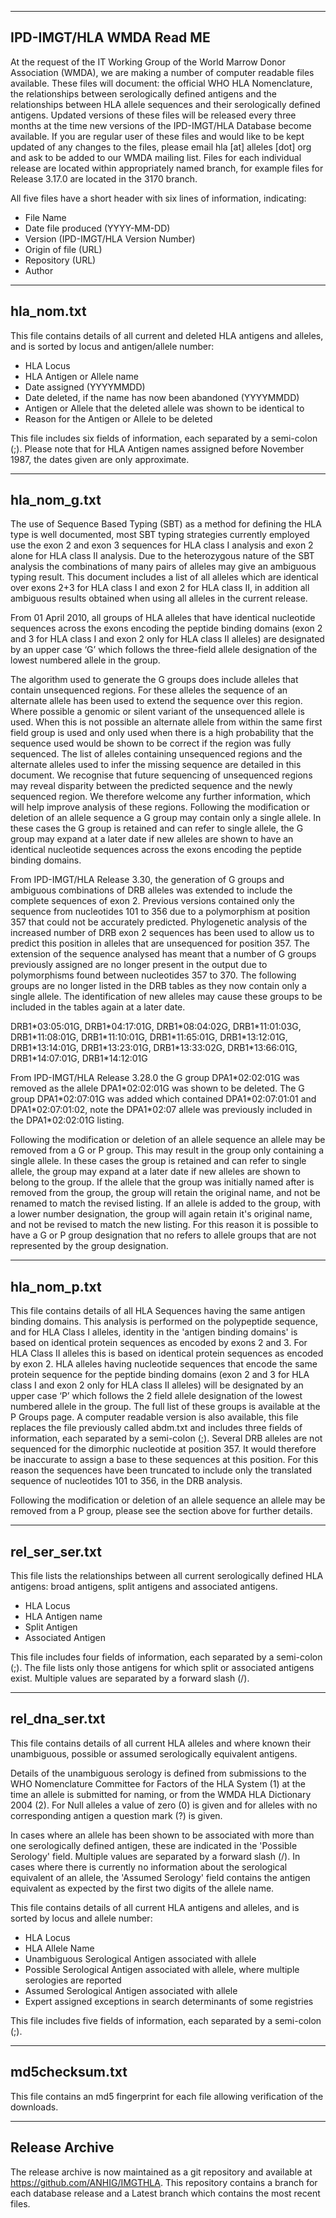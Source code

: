 --------------------------------------------------------------------------------
IPD-IMGT/HLA WMDA Read ME
--------------------------------------------------------------------------------

At the request of the IT Working Group of the World Marrow Donor Association (WMDA), we are making a number of computer readable files available. These files will document: the official WHO HLA Nomenclature, the relationships between serologically defined antigens and the relationships between HLA allele sequences and their serologically defined antigens. Updated versions of these files will be released every three months at the time new versions of the IPD-IMGT/HLA Database become available.
If you are regular user of these files and would like to be kept updated of any changes to the files, please email hla [at] alleles [dot] org and ask to be added to our WMDA mailing list.
Files for each individual release are located within appropriately named branch, for example files for Release 3.17.0 are located in the 3170 branch.

All five files have a short header with six lines of information, indicating:

* File Name
* Date file produced (YYYY-MM-DD)
* Version (IPD-IMGT/HLA Version Number)
* Origin of file (URL)
* Repository (URL)
* Author

--------------------------------------------------------------------------------
hla_nom.txt
--------------------------------------------------------------------------------

This file contains details of all current and deleted HLA antigens and alleles, and is sorted by locus and antigen/allele number:

* HLA Locus
* HLA Antigen or Allele name
* Date assigned (YYYYMMDD)
* Date deleted, if the name has now been abandoned (YYYYMMDD)
* Antigen or Allele that the deleted allele was shown to be identical to
* Reason for the Antigen or Allele to be deleted

This file includes six fields of information, each separated by a semi-colon (;). Please note that for HLA Antigen names assigned before November 1987, the dates given are only approximate.

--------------------------------------------------------------------------------
hla_nom_g.txt
--------------------------------------------------------------------------------

The use of Sequence Based Typing (SBT) as a method for defining the HLA type is well documented, most SBT typing strategies currently employed use the exon 2 and exon 3 sequences for HLA class I analysis and exon 2 alone for HLA class II analysis. Due to the heterozygous nature of the SBT analysis the combinations of many pairs of alleles may give an ambiguous typing result. This document includes a list of all alleles which are identical over exons 2+3 for HLA class I and exon 2 for HLA class II, in addition all ambiguous results obtained when using all alleles in the current release.

From 01 April 2010, all groups of HLA alleles that have identical nucleotide sequences across the exons encoding the peptide binding domains (exon 2 and 3 for HLA class I and exon 2 only for HLA class II alleles) are designated by an upper case ‘G’ which follows the three-field allele designation of the lowest numbered allele in the group.

The algorithm used to generate the G groups does include alleles that contain unsequenced regions. For these alleles the sequence of an alternate allele has been used to extend the sequence over this region. Where possible a genomic or silent variant of the unsequenced allele is used. When this is not possible an alternate allele from within the same first field group is used and only used when there is a high probability that the sequence used would be shown to be correct if the region was fully sequenced. The list of alleles containing unsequenced regions and the alternate alleles used to infer the missing sequence are detailed in this document. We recognise that future sequencing of unsequenced regions may reveal disparity between the predicted sequence and the newly sequenced region. We therefore welcome any further information, which will help improve analysis of these regions. Following the modification or deletion of an allele sequence a G group may contain only a single allele. In these cases the G group is retained and can refer to single allele, the G group may expand at a later date if new alleles are shown to have an identical nucleotide sequences across the exons encoding the peptide binding domains.

From IPD-IMGT/HLA Release 3.30, the generation of G groups and ambiguous combinations of DRB alleles was extended to include the complete sequences of exon 2. Previous versions contained only the sequence from nucleotides 101 to 356 due to a polymorphism at position 357 that could not be accurately predicted. Phylogenetic analysis of the increased number of DRB exon 2 sequences has been used to allow us to predict this position in alleles that are unsequenced for position 357. The extension of the sequence analysed has meant that a number of G groups previously assigned are no longer present in the output due to polymorphisms found between nucleotides 357 to 370. The following groups are no longer listed in the DRB tables as they now contain only a single allele. The identification of new alleles may cause these groups to be included in the tables again at a later date. 

DRB1\*03:05:01G, DRB1\*04:17:01G,  DRB1\*08:04:02G, DRB1\*11:01:03G, DRB1\*11:08:01G, DRB1\*11:10:01G, DRB1\*11:65:01G, DRB1\*13:12:01G, DRB1\*13:14:01G, DRB1\*13:23:01G, DRB1\*13:33:02G, DRB1\*13:66:01G, DRB1\*14:07:01G, DRB1\*14:12:01G

From IPD-IMGT/HLA Release 3.28.0 the G group DPA1\*02:02:01G was removed as the allele DPA1\*02:02:01G was shown to be deleted. The G group DPA1\*02:07:01G was added which contained DPA1\*02:07:01:01 and DPA1\*02:07:01:02, note the DPA1\*02:07 allele was previously included in the DPA1\*02:02:01G listing. 

Following the modification or deletion of an allele sequence an allele may be removed from a G or P group. This may result in the group only containing a single allele. In these cases the group is retained and can refer to single allele, the group may expand at a later date if new alleles are shown to belong to the group. If the allele that the group was initially named after is removed from the group, the group will retain the original name, and not be renamed to match the revised listing. If an allele is added to the group, with a lower number designation, the group will again retain it's original name, and not be revised to match the new listing. For this reason it is possible to have a G or P group designation that no refers to allele groups that are not represented by the group designation.

--------------------------------------------------------------------------------
hla_nom_p.txt
--------------------------------------------------------------------------------

This file contains details of all HLA Sequences having the same antigen binding domains. This analysis is performed on the polypeptide sequence, and for HLA Class I alleles, identity in the 'antigen binding domains' is based on identical protein sequences as encoded by exons 2 and 3. For HLA Class II alleles this is based on identical protein sequences as encoded by exon 2. HLA alleles having nucleotide sequences that encode the same protein sequence for the peptide binding domains (exon 2 and 3 for HLA class I and exon 2 only for HLA class II alleles) will be designated by an upper case ‘P’ which follows the 2 field allele designation of the lowest numbered allele in the group. The full list of these groups is available at the P Groups page. A computer readable version is also available, this file replaces the file previously called abdm.txt and includes three fields of information, each separated by a semi-colon (;). Several DRB alleles are not sequenced for the dimorphic nucleotide at position 357. It would therefore be inaccurate to assign a base to these sequences at this position. For this reason the sequences have been truncated to include only the translated sequence of nucleotides 101 to 356, in the DRB analysis.

Following the modification or deletion of an allele sequence an allele may be removed from a P group, please see the section above for further details. 

--------------------------------------------------------------------------------
rel_ser_ser.txt 
--------------------------------------------------------------------------------

This file lists the relationships between all current serologically defined HLA antigens: broad antigens, split antigens and associated antigens.

* HLA Locus
* HLA Antigen name
* Split Antigen
* Associated Antigen

This file includes four fields of information, each separated by a semi-colon (;). The file lists only those antigens for which split or associated antigens exist. Multiple values are separated by a forward slash (/).

--------------------------------------------------------------------------------
rel_dna_ser.txt 
--------------------------------------------------------------------------------

This file contains details of all current HLA alleles and where known their unambiguous, possible or assumed serologically equivalent antigens.

Details of the unambiguous serology is defined from submissions to the WHO Nomenclature Committee for Factors of the HLA System (1) at the time an allele is submitted for naming, or from the WMDA HLA Dictionary 2004 (2). For Null alleles a value of zero (0) is given and for alleles with no corresponding antigen a question mark (?) is given.

In cases where an allele has been shown to be associated with more than one serologically defined antigen, these are indicated in the 'Possible Serology' field. Multiple values are separated by a forward slash (/). In cases where there is currently no information about the serological equivalent of an allele, the 'Assumed Serology' field contains the antigen equivalent as expected by the first two digits of the allele name.

This file contains details of all current HLA antigens and alleles, and is sorted by locus and allele number:

* HLA Locus
* HLA Allele Name
* Unambiguous Serological Antigen associated with allele
* Possible Serological Antigen associated with allele, where multiple serologies are reported
* Assumed Serological Antigen associated with allele
* Expert assigned exceptions in search determinants of some registries

This file includes five fields of information, each separated by a semi-colon (;).

--------------------------------------------------------------------------------
md5checksum.txt 
--------------------------------------------------------------------------------

This file contains an md5 fingerprint for each file allowing verification of the downloads.

--------------------------------------------------------------------------------
Release Archive
--------------------------------------------------------------------------------

The release archive is now maintained as a git repository and available at https://github.com/ANHIG/IMGTHLA. This repository contains a branch for each database release and a Latest branch which contains the most recent files.
